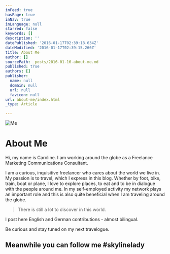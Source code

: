 ```yaml
---
inFeed: true
hasPage: true
inNav: true
inLanguage: null
starred: false
keywords: []
description: ''
datePublished: '2016-01-17T02:39:18.634Z'
dateModified: '2016-01-17T02:39:15.266Z'
title: About Me
author: []
sourcePath: _posts/2016-01-16-about-me.md
published: true
authors: []
publisher:
  name: null
  domain: null
  url: null
  favicon: null
url: about-me/index.html
_type: Article

---
```

![Me](https://s3-us-west-2.amazonaws.com/the-grid-img/p/8a829071fb90e66d06e054375cadc51c41359afd.jpg)

# About Me

Hi, my name is Caroline. I am working around the globe as a Freelance Marketing Communications Consultant.

I am a curious, inquisitive freelancer who cares about the world we live in. My passion is to travel, which I express in this blog. Whether by foot, bike, train, boat or plane, I love to explore places, to eat and to be in dialogue with the people around me. In my self-employed activity my network plays an important role and this is also quite beneficial when I am traveling around the globe. 
> 
> There is still a lot to discover in this world.

I post here English and German contributions - almost bilingual.

Be curious and stay tuned on my next travelogue.

## Meanwhile you can follow me \#skylinelady